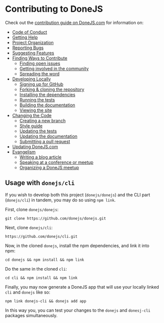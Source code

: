 # Contributing to DoneJS

Check out the [contribution guide on DoneJS.com](https://donejs.com/contributing.html) for information on:

- [Code of Conduct](https://donejs.com/contributing.html#code-of-conduct)
- [Getting Help](https://donejs.com/contributing.html#getting-help)
- [Project Organization](https://donejs.com/contributing.html#project-organization)
- [Reporting Bugs](https://donejs.com/contributing.html#reporting-bugs)
- [Suggesting Features](https://donejs.com/contributing.html#suggesting-features)
- [Finding Ways to Contribute](https://donejs.com/contributing.html#finding-ways-to-contribute)
	- [Finding open issues](https://donejs.com/contributing.html#finding-open-issues)
	- [Getting involved in the community](https://donejs.com/contributing.html#getting-involved-in-the-community)
	- [Spreading the word](https://donejs.com/contributing.html#spreading-the-word)
- [Developing Locally](https://donejs.com/contributing.html#developing-locally)
	- [Signing up for GitHub](https://donejs.com/contributing.html#signing-up-for-github)
	- [Forking & cloning the repository](https://donejs.com/contributing.html#forking-and-cloning-the-repository)
	- [Installing the dependencies](https://donejs.com/contributing.html#installing-the-dependencies)
	- [Running the tests](https://donejs.com/contributing.html#running-the-tests)
	- [Building the documentation](https://donejs.com/contributing.html#building-the-documentation)
	- [Viewing the site](https://donejs.com/contributing.html#viewing-the-site)
- [Changing the Code](https://donejs.com/contributing.html#changing-the-code)
	- [Creating a new branch](https://donejs.com/contributing.html#creating-a-new-branch)
	- [Style guide](https://donejs.com/contributing.html#style-guide)
	- [Updating the tests](https://donejs.com/contributing.html#updating-tests)
	- [Updating the documentation](https://donejs.com/contributing.html#updating-the-documentation)
	- [Submitting a pull request](https://donejs.com/contributing.html#submitting-a-pull-request)
- [Updating DoneJS.com](https://donejs.com/contributing.html#updating-donejscom)
- [Evangelism](https://donejs.com/contributing.html#evangelism)
	- [Writing a blog article](https://donejs.com/contributing.html#writing-a-blog-article)
	- [Speaking at a conference or meetup](https://donejs.com/contributing.html#speaking-at-a-conference-or-meetup)
	- [Organizing a DoneJS meetup](https://donejs.com/contributing.html#organizing-a-donejs-meetup)

## Usage with `donejs/cli`

If you wish to develop both this project (`donejs/donejs`) and the CLI part (`donejs/cli`) in tandem, you may do so using `npm link`.

First, clone `donejs/donejs`:

```shell
git clone https://github.com/donejs/donejs.git
```

Next, clone `donejs/cli`:

```shell
https://github.com/donejs/cli.git
```

Now, in the cloned `donejs`, install the npm dependencies, and link it into npm:

```shell
cd donejs && npm install && npm link
```

Do the same in the cloned `cli`:

```shell
cd cli && npm install && npm link
```

Finally, you may now generate a DoneJS app that will use your locally linked `cli` and `donejs` like so:

```shell
npm link donejs-cli && donejs add app
```

In this way you, you can test your changes to the `donejs` and `donesj-cli` packages simultaneously.
